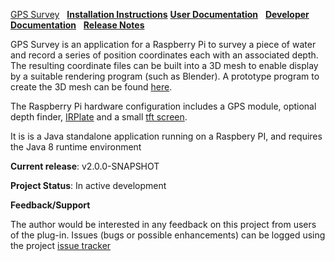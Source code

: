 [GPS Survey](index.html)&nbsp;&nbsp;
[**Installation Instructions**](install.html)
[**User Documentation**](user.html)&nbsp;&nbsp;
[**Developer Documentation**](developer.html)&nbsp;&nbsp;
[**Release Notes**](release.html)

GPS Survey is an application for a Raspberry Pi to survey a piece of water and record
a series of position coordinates each with an associated depth. The resulting coordinate
files can be built into a 3D mesh to enable display by a suitable rendering program
(such as Blender). A prototype program to create the 3D mesh can be found
[here](http://www.theretiredprogrammer.uk/createmesh). 

The Raspberry Pi hardware configuration includes a
GPS module, optional depth finder, [IRPlate](http://www.theretiredprogrammer.uk/irplate) and
 a small [tft screen](http://www.theretiredprogrammer.uk/tftserial). 

It is is a Java standalone application running on a Raspbery PI, and requires the Java
8 runtime environment
          
**Current release**: v2.0.0-SNAPSHOT
                        
**Project Status**: In active development
  
**Feedback/Support**

The author would be interested in any feedback on this project
from users of the plug-in.  Issues (bugs or possible
enhancements) can be logged using the project
[issue tracker](https://github.com/The-Retired-Programmer/gpssurvey/issues)
